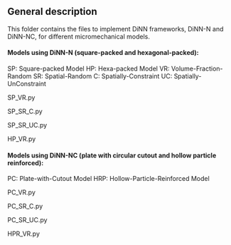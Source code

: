 ## General description

This folder contains the files to implement DiNN frameworks, DiNN-N and DiNN-NC, for different micromechanical models.

#### Models using DiNN-N (square-packed and hexagonal-packed): 
 
SP: Square-packed Model
HP: Hexa-packed Model
VR: Volume-Fraction-Random
SR: Spatial-Random
C:  Spatially-Constraint
UC: Spatially-UnConstraint

SP_VR.py

SP_SR_C.py

SP_SR_UC.py

HP_VR.py

#### Models using DiNN-NC (plate with circular cutout and hollow particle reinforced):

PC: Plate-with-Cutout Model
HRP: Hollow-Particle-Reinforced Model

PC_VR.py

PC_SR_C.py

PC_SR_UC.py

HPR_VR.py
